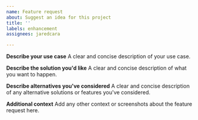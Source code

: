 ```yaml
---
name: Feature request
about: Suggest an idea for this project
title: ''
labels: enhancement
assignees: jaredcara

---
```


**Describe your use case**
A clear and concise description of your use case.

**Describe the solution you'd like**
A clear and concise description of what you want to happen.

**Describe alternatives you've considered**
A clear and concise description of any alternative solutions or features you've considered.

**Additional context**
Add any other context or screenshots about the feature request here.
